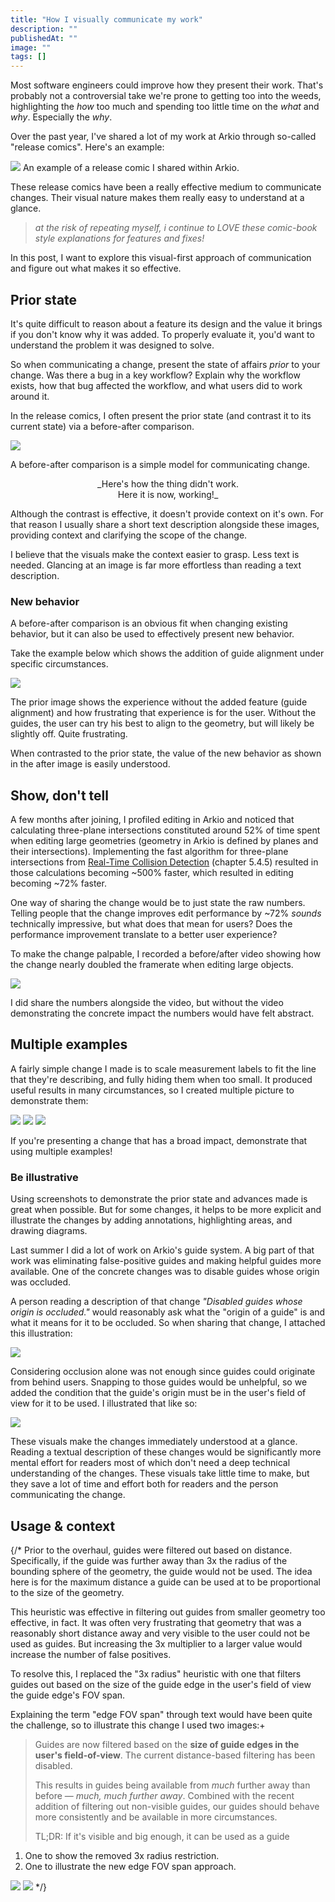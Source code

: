 ```yaml
---
title: "How I visually communicate my work"
description: ""
publishedAt: ""
image: ""
tags: []
---
```


Most software engineers could improve how they present their work. That's probably not a controversial take <EmDash /> we're prone to getting too into the weeds, highlighting the _how_ too much and spending too little time on the _what_ and _why_. Especially the _why_.

Over the past year, I've shared a lot of my work at Arkio through so-called "release comics". Here's an example:

<Image src="~/drawing-walls-on-vertical-faces.jpg" width={600} plain />
<SmallNote label="" center>An example of a release comic I shared within Arkio.</SmallNote>

These release comics have been a really effective medium to communicate changes. Their visual nature makes them really easy to understand at a glance.

> _at the risk of repeating myself, i continue to LOVE these comic-book style explanations for features and fixes!_

In this post, I want to explore this visual-first approach of communication and figure out what makes it so effective.


## Prior state

It's quite difficult to reason about a feature <EmDash /> its design and the value it brings <EmDash /> if you don't know why it was added. To properly evaluate it, you'd want to understand the problem it was designed to solve.

So when communicating a change, present the state of affairs _prior_ to your change. Was there a bug in a key workflow? <EmDash /> Explain why the workflow exists, how that bug affected the workflow, and what users did to work around it.

In the release comics, I often present the prior state (and contrast it to its current state) via a before-after comparison.

<Image src="~/guide-no-pass-through-geometry.jpg" width={700} plain />

A before-after comparison is a simple model for communicating change.

<p align="center">_Here's how the thing didn't work.<br />Here it is now, working!_</p>

Although the contrast is effective, it doesn't provide context on it's own. For that reason I usually share a short text description alongside these images, providing context and clarifying the scope of the change.

I believe that the visuals make the context easier to grasp. Less text is needed. Glancing at an image is far more effortless than reading a text description.

### New behavior

A before-after comparison is an obvious fit when changing existing behavior, but it can also be used to effectively present new behavior.

Take the example below which shows the addition of guide alignment under specific circumstances.

<Image src="~/two-point-guide-alignment.jpg" width={600} plain />

The prior image shows the experience without the added feature (guide alignment) and how frustrating that experience is for the user. Without the guides, the user can try his best to align to the geometry, but will likely be slightly off. Quite frustrating.

When contrasted to the prior state, the value of the new behavior <EmDash /> as shown in the after image <EmDash /> is easily understood. 

## Show, don't tell

A few months after joining, I profiled editing in Arkio and noticed that calculating three-plane intersections constituted around 52% of time spent when editing large geometries (geometry in Arkio is defined by planes and their intersections). Implementing the fast algorithm for three-plane intersections from [Real-Time Collision Detection][real_time_collision_detection] (chapter 5.4.5) resulted in those calculations becoming ~500% faster, which resulted in editing becoming ~72% faster.

[real_time_collision_detection]: https://www.amazon.com/Real-Time-Collision-Detection-Interactive-Technology/dp/1558607323

One way of sharing the change would be to just state the raw numbers. Telling people that the change improves edit performance by ~72% _sounds_ technically impressive, but what does that mean for users? Does the performance improvement translate to a better user experience?

To make the change palpable, I recorded a before/after video showing how the change nearly doubled the framerate when editing large objects.

<Image src="~/edit-performance-comparison.mp4" width={600} plain />

I did share the numbers alongside the video, but without the video demonstrating the concrete impact the numbers would have felt abstract.


## Multiple examples

A fairly simple change I made is to scale measurement labels to fit the line that they're describing, and fully hiding them when too small. It produced useful results in many circumstances, so I created multiple picture to demonstrate them:

<Image src="~/labels-hidden-when-small.jpg" width={600} plain />
<Image src="~/labels-scaled-to-fit.jpg" width={600} plain />
<Image src="~/labels-reduced-overlap.jpg" width={600} plain />

If you're presenting a change that has a broad impact, demonstrate that using multiple examples!


### Be illustrative

Using screenshots to demonstrate the prior state and advances made is great when possible. But for some changes, it helps to be more explicit and illustrate the changes by adding annotations, highlighting areas, and drawing diagrams.

Last summer I did a lot of work on Arkio's guide system. A big part of that work was eliminating false-positive guides and making helpful guides more available. One of the concrete changes was to disable guides whose origin was occluded.

A person reading a description of that change <EmDash /> _"Disabled guides whose origin is occluded."_ <EmDash /> would reasonably ask what the "origin of a guide" is and what it means for it to be occluded. So when sharing that change, I attached this illustration:

<Image src="~/guide-occlusion.jpg" width={600} plain />

Considering occlusion alone was not enough since guides could originate from behind users. Snapping to those guides would be unhelpful, so we added the condition that the guide's origin must be in the user's field of view for it to be used. I illustrated that like so:

<Image src="~/guide-fov-filtering.jpg" width={600} plain />

These visuals make the changes immediately understood at a glance. Reading a textual description of these changes would be significantly more mental effort for readers <EmDash /> most of which don't need a deep technical understanding of the changes. These visuals take little time to make, but they save a lot of time and effort <EmDash /> both for readers and the person communicating the change.


## Usage & context
























{/*
Prior to the overhaul, guides were filtered out based on distance. Specifically, if the guide was further away than 3x the radius of the bounding sphere of the geometry, the guide would not be used. The idea here is for the maximum distance a guide can be used at to be proportional to the size of the geometry.

This heuristic was effective in filtering out guides from smaller geometry <EmDash /> too effective, in fact. It was often very frustrating that geometry that was a reasonably short distance away and very visible to the user could not be used as guides. But increasing the 3x multiplier to a larger value would increase the number of false positives.

To resolve this, I replaced the "3x radius" heuristic with one that filters guides out based on the size of the guide edge in the user's field of view <EmDash /> the guide edge's FOV span.

Explaining the term "edge FOV span" through text would have been quite the challenge, so to illustrate this change I used two images:+

> Guides are now filtered based on the __size of guide edges in the user's field-of-view__. The current distance-based filtering has been disabled.
>
> This results in guides being available from _much_ further away than before — _much, much further away_. Combined with the recent addition of filtering out non-visible guides, our guides should behave more consistently and be available in more circumstances.
>
> TL;DR: If it's visible and big enough, it can be used as a guide

 1. One to show the removed 3x radius restriction.
 2. One to illustrate the new edge FOV span approach.

<Image src="~/guide-distance-limit.jpg" width={600} plain />
<Image src="~/guide-fov-span.jpg" width={600} plain />
*/}


